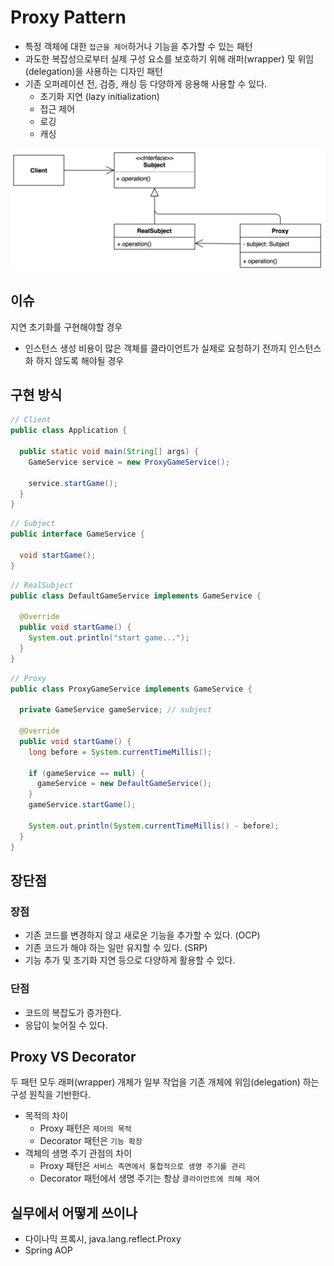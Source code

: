 # Proxy Pattern

- 특정 객체에 대한 `접근을 제어`하거나 기능을 추가할 수 있는 패턴
- 과도한 복잡성으로부터 실제 구성 요소를 보호하기 위해 래퍼(wrapper) 및 위임(delegation)을 사용하는 디자인 패턴
- 기존 오퍼레이션 전, 검증, 캐싱 등 다양하게 응용해 사용할 수 있다.
  - 초기화 지연 (lazy initialization)
  - 접근 제어
  - 로깅
  - 캐싱

![proxy](../img/structual/proxy/architecture.png)

## 이슈

지연 초기화를 구현해야할 경우

- 인스턴스 생성 비용이 많은 객체를 클라이언트가 실제로 요청하기 전까지 인스턴스화 하지 않도록 해야될 경우

## 구현 방식

```java
// Client
public class Application {

  public static void main(String[] args) {
    GameService service = new ProxyGameService();

    service.startGame();
  }
}
```

```java
// Subject
public interface GameService {
  
  void startGame();
}
```

```java
// RealSubject
public class DefaultGameService implements GameService {

  @Override
  public void startGame() {
    System.out.println("start game...");
  }
}
```

```java
// Proxy
public class ProxyGameService implements GameService {

  private GameService gameService; // subject

  @Override
  public void startGame() {
    long before = System.currentTimeMillis();

    if (gameService == null) {
      gameService = new DefaultGameService();
    }
    gameService.startGame();

    System.out.println(System.currentTimeMillis() - before);
  }
}
```

## 장단점

### 장점

- 기존 코드를 변경하지 않고 새로운 기능을 추가할 수 있다. (OCP)
- 기존 코드가 해야 하는 일만 유지할 수 있다. (SRP)
- 기능 추가 및 초기화 지연 등으로 다양하게 활용할 수 있다.

### 단점

- 코드의 복잡도가 증가한다.
- 응답이 늦어질 수 있다.

## Proxy VS Decorator

두 패턴 모두 래퍼(wrapper) 개체가 일부 작업을 기존 개체에 위임(delegation) 하는 구성 원칙을 기반한다. 

- 목적의 차이
  - Proxy 패턴은 `제어의 목적`
  - Decorator 패턴은 `기능 확장`
- 객체의 생명 주기 관점의 차이
  - Proxy 패턴은 `서비스 측면에서 통합적으로 생명 주기를 관리` 
  - Decorator 패턴에서 생명 주기는 항상 `클라이언트에 의해 제어`

## 실무에서 어떻게 쓰이나

- 다이나믹 프록시, java.lang.reflect.Proxy
- Spring AOP